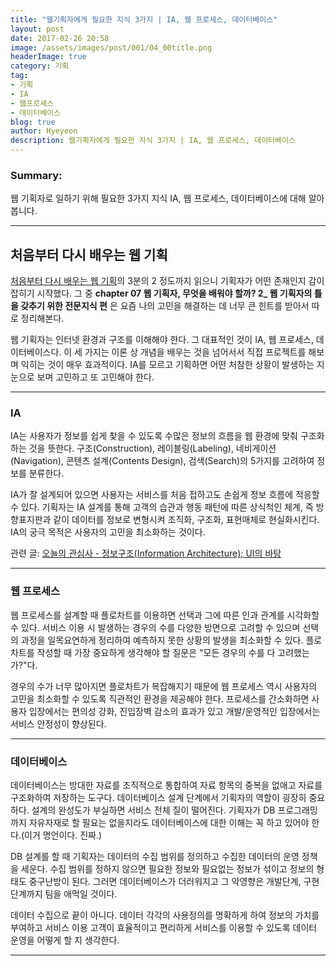 ```yaml
---
title: "웹기획자에게 필요한 지식 3가지 | IA, 웹 프로세스, 데이터베이스"
layout: post
date: 2017-02-26 20:58
image: /assets/images/post/001/04_00title.png
headerImage: true
category: 기획
tag:
- 기획
- IA
- 웹프로세스
- 데이터베이스
blog: true
author: Hyeyeon
description: 웹기획자에게 필요한 지식 3가지 | IA, 웹 프로세스, 데이터베이스
---
```


### Summary:

웹 기획자로 일하기 위해 필요한 3가지 지식 IA, 웹 프로세스, 데이터베이스에 대해 알아봅니다.

---

## 처음부터 다시 배우는 웹 기획

[처음부터 다시 배우는 웹 기획](http://book.naver.com/bookdb/book_detail.nhn?bid=10794700)의 3분의 2 정도까지 읽으니 기획자가 어떤 존재인지 감이 잡히기 시작했다. 그 중 **chapter 07 웹 기획자, 무엇을 배워야 할까? 2_ 웹 기획자의 틀을 갖추기 위한 전문지식 편** 은 요즘 나의 고민을 해결하는 데 너무 큰 힌트를 받아서 따로 정리해본다.

웹 기획자는 인터넷 환경과 구조를 이해해야 한다. 그 대표적인 것이 IA, 웹 프로세스, 데이터베이스다. 이 세 가지는 이론 상 개념을 배우는 것을 넘어서서 직접 프로젝트를 해보며 익히는 것이 매우 효과적이다. IA를 모르고 기획하면 어떤 처참한 상황이 발생하는 지 눈으로 보며 고민하고 또 고민해야 한다.

---

### IA

IA는 사용자가 정보를 쉽게 찾을 수 있도록 수많은 정보의 흐름을 웹 환경에 맞춰 구조화하는 것을 뜻한다. 구조(Construction), 레이블링(Labeling), 네비게이션(Navigation), 콘텐츠 설계(Contents Design), 검색(Search)의 5가지를 고려하여 정보를 분류한다.

IA가 잘 설계되어 있으면 사용자는 서비스를 처음 접하고도 손쉽게 정보 흐름에 적응할 수 있다. 기획자는 IA 설계를 통해 고객의 습관과 행동 패턴에 따른 상식척인 체계, 즉 방향표지판과 같이 데이터를 정보로 변형시켜 조직화, 구조화, 표현매체로 현실화시킨다. IA의 궁극 목적은 사용자의 고민을 최소화하는 것이다.

관련 글: [오늘의 관심사 - 정보구조(Information Architecture); UI의 바탕](https://imyeonn.github.io/e-commerce/55/)

---

### 웹 프로세스

웹 프로세스를 설계할 때 플로차트를 이용하면 선택과 그에 따른 인과 관계를 시각화할 수 있다. 서비스 이용 시 발생하는 경우의 수를 다양한 방면으로 고려할 수 있으며 선택의 과정을 일목요연하게 정리하여 예측하지 못한 상황의 발생을 최소화할 수 있다. 플로차트를 작성할 때 가장 중요하게 생각해야 할 질문은 "모든 경우의 수를 다 고려했는가?"다.

경우의 수가 너무 많아지면 플로차트가 복잡해지기 때문에 웹 프로세스 역시 사용자의 고민을 최소화할 수 있도록 직관적인 환경을 제공해야 한다. 프로세스를 간소화하면 사용자 입장에서는 편의성 강화, 진입장벽 감소의 효과가 있고 개발/운영적인 입장에서는 서비스 안정성이 향상된다.

---

### 데이터베이스

데이터베이스는 방대한 자료를 조직적으로 통합하여 자료 항목의 중복을 없애고 자료를 구조화하여 저장하는 도구다. 데이터베이스 설계 단계에서 기획자의 역할이 굉장히 중요하다. 설계의 완성도가 부실하면 서비스 전체 질이 떨어진다. 기획자가 DB 프로그래밍까지 자유자재로 할 필요는 없을지라도 데이터베이스에 대한 이해는 꼭 하고 있어야 한다.(이거 명언이다. 진짜.)

DB 설계를 할 때 기획자는 데이터의 수집 범위를 정의하고 수집한 데이터의 운영 정책을 세운다. 수집 범위를 정하지 않으면 필요한 정보와 필요없는 정보가 섞이고 정보의 형태도 중구난방이 된다. 그러면 데이터베이스가 더러워지고 그 악영향은 개발단계, 구현단계까지 팀을 애먹일 것이다.

데이터 수집으로 끝이 아니다. 데이터 각각의 사용정의를 명확하게 하여 정보의 가치를 부여하고 서비스 이용 고객이 효율적이고 편리하게 서비스를 이용할 수 있도록 데이터 운영을 어떻게 할 지 생각한다.

---
